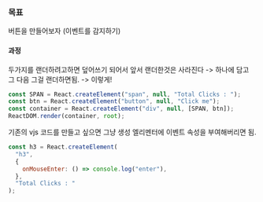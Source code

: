 ### 목표

버튼을 만들어보자 (이벤트를 감지하기)

#### 과정

두가지를 랜더하려고하면 덮어쓰기 되어서 앞서 랜더한것은 사라진다
-> 하나에 담고 그 다음 그걸 랜더하면됨.
-> 이렇게!

```javascript
const SPAN = React.createElement("span", null, "Total Clicks : ");
const btn = React.createElement("button", null, "Click me");
const container = React.createElement("div", null, [SPAN, btn]);
ReactDOM.render(container, root);
```

기존의 vjs 코드를 만들고 싶으면 그냥 생성 엘리멘터에 이벤트 속성을 부여해버리면 됨.

```javascript
const h3 = React.createElement(
  "h3",
  {
    onMouseEnter: () => console.log("enter"),
  },
  "Total Clicks : "
);
```
